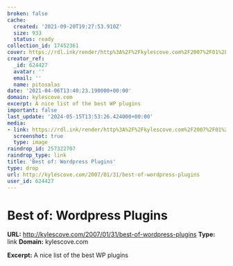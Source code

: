 ```yaml
---
broken: false
cache:
  created: '2021-09-20T19:27:53.910Z'
  size: 933
  status: ready
collection_id: 17452361
cover: https://rdl.ink/render/http%3A%2F%2Fkylescove.com%2F2007%2F01%2F31%2Fbest-of-wordpress-plugins
creator_ref:
  _id: 624427
  avatar: ''
  email: ''
  name: pitosalas
date: '2021-04-06T13:40:23.190000+00:00'
domain: kylescove.com
excerpt: A nice list of the best WP plugins
important: false
last_update: '2024-05-15T13:53:26.424000+00:00'
media:
- link: https://rdl.ink/render/http%3A%2F%2Fkylescove.com%2F2007%2F01%2F31%2Fbest-of-wordpress-plugins
  screenshot: true
  type: image
raindrop_id: 257322707
raindrop_type: link
title: 'Best of: Wordpress Plugins'
type: drop
url: http://kylescove.com/2007/01/31/best-of-wordpress-plugins
user_id: 624427
---
```


# Best of: Wordpress Plugins

**URL:** http://kylescove.com/2007/01/31/best-of-wordpress-plugins
**Type:** link
**Domain:** kylescove.com

**Excerpt:** A nice list of the best WP plugins
